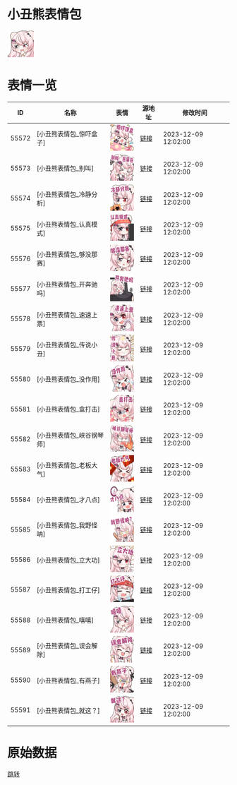 # 小丑熊表情包

<img src="./cover.png" height="60" alt="cover" />

# 表情一览

|ID|名称|表情|源地址|修改时间|
|----|----|----|----|----|
|55572|[小丑熊表情包_惊吓盒子]|<img src="./pic/055572_%5B小丑熊表情包_惊吓盒子%5D.png" height="60" alt="惊吓盒子"/>|[链接](https://i0.hdslb.com/bfs/garb/d149793e9a418f800ce9893b26b50a2e5a452e1e.png)|2023-12-09 12:02:00|
|55573|[小丑熊表情包_别叫]|<img src="./pic/055573_%5B小丑熊表情包_别叫%5D.png" height="60" alt="别叫"/>|[链接](https://i0.hdslb.com/bfs/garb/c861d682d01b1d5d5ca0a897d210febcf5a5b4b1.png)|2023-12-09 12:02:00|
|55574|[小丑熊表情包_冷静分析]|<img src="./pic/055574_%5B小丑熊表情包_冷静分析%5D.png" height="60" alt="冷静分析"/>|[链接](https://i0.hdslb.com/bfs/garb/6b81091fe292f95285fb576b9760049b3a82a229.png)|2023-12-09 12:02:00|
|55575|[小丑熊表情包_认真模式]|<img src="./pic/055575_%5B小丑熊表情包_认真模式%5D.png" height="60" alt="认真模式"/>|[链接](https://i0.hdslb.com/bfs/garb/e654df043c8ecdde92252a275342238d0a7b3112.png)|2023-12-09 12:02:00|
|55576|[小丑熊表情包_够没那赛]|<img src="./pic/055576_%5B小丑熊表情包_够没那赛%5D.png" height="60" alt="够没那赛"/>|[链接](https://i0.hdslb.com/bfs/garb/9c50197e799941cf79d681a2e905ad9a3087409c.png)|2023-12-09 12:02:00|
|55577|[小丑熊表情包_开奔驰吗]|<img src="./pic/055577_%5B小丑熊表情包_开奔驰吗%5D.png" height="60" alt="开奔驰吗"/>|[链接](https://i0.hdslb.com/bfs/garb/dfd82b2d78fed20dd2d3ee27a0629eb6b1a4122b.png)|2023-12-09 12:02:00|
|55578|[小丑熊表情包_速速上票]|<img src="./pic/055578_%5B小丑熊表情包_速速上票%5D.png" height="60" alt="速速上票"/>|[链接](https://i0.hdslb.com/bfs/garb/6944f866fbd91ebc3ad9669e6110f946fca2ee34.png)|2023-12-09 12:02:00|
|55579|[小丑熊表情包_传说小丑]|<img src="./pic/055579_%5B小丑熊表情包_传说小丑%5D.png" height="60" alt="传说小丑"/>|[链接](https://i0.hdslb.com/bfs/garb/f81b099b61e21a394d2f35e3ff92a9e9131f0f39.png)|2023-12-09 12:02:00|
|55580|[小丑熊表情包_没作用]|<img src="./pic/055580_%5B小丑熊表情包_没作用%5D.png" height="60" alt="没作用"/>|[链接](https://i0.hdslb.com/bfs/garb/1c1faee4509e1a87c7e166b5bbb5b3583225d16b.png)|2023-12-09 12:02:00|
|55581|[小丑熊表情包_盒打击]|<img src="./pic/055581_%5B小丑熊表情包_盒打击%5D.png" height="60" alt="盒打击"/>|[链接](https://i0.hdslb.com/bfs/garb/353f6b1ebb8224495daa5684ebdc4b6941b0eaf9.png)|2023-12-09 12:02:00|
|55582|[小丑熊表情包_峡谷钢琴师]|<img src="./pic/055582_%5B小丑熊表情包_峡谷钢琴师%5D.png" height="60" alt="峡谷钢琴师"/>|[链接](https://i0.hdslb.com/bfs/garb/baa91ae31844125fc9e975c532831104f74c9f89.png)|2023-12-09 12:02:00|
|55583|[小丑熊表情包_老板大气]|<img src="./pic/055583_%5B小丑熊表情包_老板大气%5D.png" height="60" alt="老板大气"/>|[链接](https://i0.hdslb.com/bfs/garb/ce13a95a396995c1091b4c4d6455e821e4d0a978.png)|2023-12-09 12:02:00|
|55584|[小丑熊表情包_才八点]|<img src="./pic/055584_%5B小丑熊表情包_才八点%5D.png" height="60" alt="才八点"/>|[链接](https://i0.hdslb.com/bfs/garb/f2582153623529af8386b9f0b07fa182aa9c2f77.png)|2023-12-09 12:02:00|
|55585|[小丑熊表情包_我野怪呐]|<img src="./pic/055585_%5B小丑熊表情包_我野怪呐%5D.png" height="60" alt="我野怪呐"/>|[链接](https://i0.hdslb.com/bfs/garb/a6b5526f9413ae5851fdd304aabf3543e16c3873.png)|2023-12-09 12:02:00|
|55586|[小丑熊表情包_立大功]|<img src="./pic/055586_%5B小丑熊表情包_立大功%5D.png" height="60" alt="立大功"/>|[链接](https://i0.hdslb.com/bfs/garb/a4d6a9e3dfd6093e9d3f18bbdb3a32946c779cbb.png)|2023-12-09 12:02:00|
|55587|[小丑熊表情包_打工仔]|<img src="./pic/055587_%5B小丑熊表情包_打工仔%5D.png" height="60" alt="打工仔"/>|[链接](https://i0.hdslb.com/bfs/garb/edb918aabca181d4c39eb79c495df005e3d57017.png)|2023-12-09 12:02:00|
|55588|[小丑熊表情包_嘻嘻]|<img src="./pic/055588_%5B小丑熊表情包_嘻嘻%5D.png" height="60" alt="嘻嘻"/>|[链接](https://i0.hdslb.com/bfs/garb/8eadd08491e3a4ad18106d4ef5d35a9324428795.png)|2023-12-09 12:02:00|
|55589|[小丑熊表情包_误会解除]|<img src="./pic/055589_%5B小丑熊表情包_误会解除%5D.png" height="60" alt="误会解除"/>|[链接](https://i0.hdslb.com/bfs/garb/bc78537ec306dd5a86541cca8c81a1e124be523e.png)|2023-12-09 12:02:00|
|55590|[小丑熊表情包_有燕子]|<img src="./pic/055590_%5B小丑熊表情包_有燕子%5D.png" height="60" alt="有燕子"/>|[链接](https://i0.hdslb.com/bfs/garb/b7c025e0e456c7bd2354982c0a313f0444f551ec.png)|2023-12-09 12:02:00|
|55591|[小丑熊表情包_就这？]|<img src="./pic/055591_%5B小丑熊表情包_就这？%5D.png" height="60" alt="就这？"/>|[链接](https://i0.hdslb.com/bfs/garb/9591fe5d8ea1b99371513d4ba459865ae9173606.png)|2023-12-09 12:02:00|

# 原始数据

[跳转](./raw.json)

